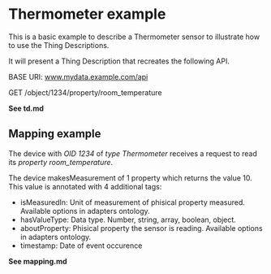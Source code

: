 # Thermometer example

This is a basic example to describe a Thermometer sensor to illustrate how to use the Thing Descriptions.

It will present a Thing Description that recreates the following API.

BASE URI: www.mydata.example.com/api

GET /object/1234/property/room_temperature

**See td.md**

## Mapping example

The device with *OID 1234* of *type Thermometer* receives a request to read its *property room_temperature*.

The device makesMeasurement of 1 property which returns the value 10. This value is annotated with 4 additional tags:

* isMeasuredIn: Unit of measurement of phisical property measured. Available options in adapters ontology.
* hasValueType: Data type. Number, string, array, boolean, object.
* aboutProperty: Phisical property the sensor is reading. Available options in adapters ontology.
* timestamp: Date of event occurence

**See mapping.md**